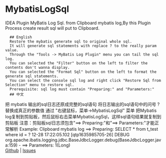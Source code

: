 # MybatisLogSql
IDEA Plugin MyBatis Log Sql.       from Clipboard mybatis log,By this Plugin Process  create result sql will put to Clipboard.

      ## English
      Restore the mybatis generate sql to original whole sql.
      It will generate sql statements with replace ? to the really param value.
      Through the "Tools -> MyBatis Log Plugin" menu you can tail the sql log.
      You can selected the "Filter" button on the left to filter the contents don't wanna display.
      You can selected the "Format Sql" button on the left to format the generate sql statements.
      You can select the console sql log and right click "Restore Sql from Selection" menu to restore sql.
      Prerequisite: sql log must contain "Preparing:" and "Parameters:"
      ## 中文
把 mybatis 输出的sql日志还原成完整的sql语句
      将日志输出的sql语句中的问号 ? 替换成真正的参数值
      通过 "右键鼠标，菜单->MybatisLogSql" 菜单
      把Mybatis log复制到剪贴板，然后鼠标右击菜单MybatisLogSql，这样sql语句结果就复制到剪贴板
      注意：剪贴板sql日志须包含"==>  Preparing:"和"==> Parameters:"才能正常解析
      Example: Clipboard mybatis log
==>  Preparing: SELECT * from t_test where id = ?
12-28 17:22:05.102 [qtp1635985705-26] DEBUG org.apache.ibatis.logging.jdbc.BaseJdbcLogger.debug(BaseJdbcLogger.java:159) - ==> Parameters: 1(Long)
      <br/>
      <a href="https://github.com/lyg123/MybatisLogSql">Github</a> | <a href="https://github.com/lyg123/MybatisLogSql/issues">Issues</a>
       <br/>
